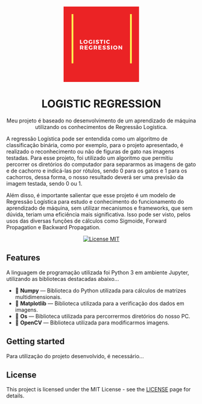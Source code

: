 <h1 align="center">
<br>
  <img src=https://github.com/ViniciusRubens/Logistic-Regression/blob/main/Images/LOGISTIC%20REGRESSION%20Logotipo.png alt="LOGISTIC REGRESSION" width="200">
<br>
<br>
LOGISTIC REGRESSION
</h1>

<p align="center">Meu projeto é baseado no desenvolvimento de um aprendizado de máquina utilizando os conhecimentos de Regressão Logística. 

A regressão Logística pode ser entendida como um algoritmo de classificação binária, como por exemplo, para o projeto apresentado, é realizado o reconhecimento ou não de figuras de gato nas imagens testadas. Para esse projeto, foi utilizado um algoritmo que permitiu percorrer os diretórios do computador para separarmos as imagens de gato e de cachorro e indicá-las por rótulos, sendo 0 para os gatos e 1 para os cachorros, dessa forma, o nosso resultado deverá ser uma previsão da imagem testada, sendo 0 ou 1. 

Além disso, é importante salientar que esse projeto é um modelo de Regressão Logística para estudo e conhecimento do funcionamento do aprendizado de máquina, sem utilizar mecanismos e frameworks, que sem dúvida, teriam uma eficiência mais significativa. Isso pode ser visto, pelos usos das diversas funções de cálculos como Sigmoide, Forward Propagation e Backward Propagation.</p>

<p align="center">
  <a href="https://opensource.org/licenses/MIT">
    <img src="https://img.shields.io/badge/License-MIT-blue.svg" alt="License MIT">
  </a>
</p>

## Features
[//]: # (Add the features of your project here:)
A linguagem de programação utilizada foi Python 3 em ambiente Jupyter, utilizando as bibliotecas destacadas abaixo...

- 📁 **Numpy** — Biblioteca do Python utilizada para cálculos de matrizes multidimensionais.
- 📁 **Matplotlib** — Biblioteca utilizada para a verificação dos dados em imagens.
- 📁 **Os** — Biblioteca utilizada para percorrermos diretórios do nosso PC.
- 📁 **OpenCV** — Biblioteca utilizada para modificarmos imagens.

## Getting started

Para utilização do projeto desenvolvido, é necessário...


## License

This project is licensed under the MIT License - see the [LICENSE](https://opensource.org/licenses/MIT) page for details.